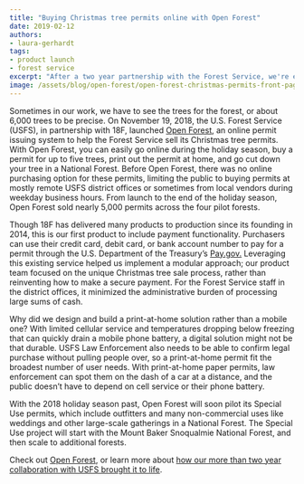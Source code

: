 ```yaml
---
title: "Buying Christmas tree permits online with Open Forest"
date: 2019-02-12
authors:
- laura-gerhardt
tags:
- product launch
- forest service
excerpt: "After a two year partnership with the Forest Service, we're excited to announce the launch of Open Forest where you can buy a permit to cut down your own Christmas tree in a National Forest."
image: /assets/blog/open-forest/open-forest-christmas-permits-front-page.png
---
```


Sometimes in our work, we have to see the trees for the forest, or about
6,000 trees to be precise. On November 19, 2018, the U.S. Forest Service
(USFS), in partnership with 18F, launched [Open Forest](https://openforest.fs.usda.gov/christmas-trees/forests), an online permit issuing system to help the Forest Service sell its Christmas tree
permits. With Open Forest, you can easily go online during the holiday
season, buy a permit for up to five trees, print out the permit at home,
and go cut down your tree in a National Forest. Before Open Forest,
there was no online purchasing option for these permits, limiting the
public to buying permits at mostly remote USFS district offices or
sometimes from local vendors during weekday business hours. From launch
to the end of the holiday season, Open Forest sold nearly 5,000
permits across the four pilot forests.

Though 18F has delivered many products to production since its founding
in 2014, this is our first product to include payment functionality.
Purchasers can use their credit card, debit card, or bank account number
to pay for a permit through the U.S. Department of the Treasury’s
[Pay.gov.](https://www.pay.gov/) Leveraging this existing service
helped us implement a modular approach; our product team focused on the
unique Christmas tree sale process, rather than reinventing how to make
a secure payment. For the Forest Service staff in the district offices,
it minimized the administrative burden of processing large sums of cash.

Why did we design and build a print-at-home solution rather than a
mobile one? With limited cellular service and temperatures dropping
below freezing that can quickly drain a mobile phone battery, a digital
solution might not be that durable. USFS Law Enforcement also needs to
be able to confirm legal purchase without pulling people over, so a
print-at-home permit fit the broadest number of user needs. With
print-at-home paper permits, law enforcement can spot them on the dash
of a car at a distance, and the public doesn’t have to depend on cell
service or their phone battery.

With the 2018 holiday season past, Open Forest will soon pilot its
Special Use permits, which include outfitters and many non-commercial
uses like weddings and other large-scale gatherings in a National
Forest. The Special Use project will start with the Mount Baker
Snoqualmie National Forest, and then scale to additional forests.

Check out [Open Forest](http://openforest.fs.usda.gov), or learn more
about [how our more than two year collaboration with USFS brought it to life](https://github.com/18F/fs-open-forest/wiki).
